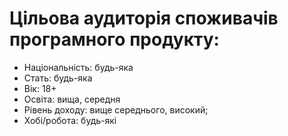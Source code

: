 # Цільова аудиторія споживачів програмного продукту: 
- Національність: будь-яка
- Стать: будь-яка
- Вік: 18+
- Освіта: вища, середня
- Рівень доходу: вище середнього, високий;
- Хобі/робота: будь-які
